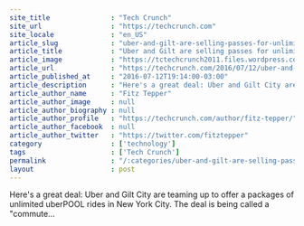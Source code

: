 ```yaml
---
site_title               : "Tech Crunch"
site_url                 : "https://techcrunch.com"
site_locale              : "en_US"
article_slug             : "uber-and-gilt-are-selling-passes-for-unlimited-uberpool-rides-in-nyc"
article_title            : "Uber and Gilt are selling passes for unlimited uberPOOL rides in NYC"
article_image            : "https://tctechcrunch2011.files.wordpress.com/2016/07/gettyimages-576800029-2.jpg?w=764&h=400&crop=1"
article_url              : "https://techcrunch.com/2016/07/12/uber-and-gilt-are-selling-passes-for-unlimited-uberpool-rides-in-nyc/"
article_published_at     : "2016-07-12T19:14:00-03:00"
article_description      : "Here's a great deal: Uber and Gilt City are teaming up to offer a packages of unlimited uberPOOL rides in New York City. The deal is being called a 'commute..."
article_author_name      : "Fitz Tepper"
article_author_image     : null
article_author_biography : null
article_author_profile   : "https://techcrunch.com/author/fitz-tepper/"
article_author_facebook  : null
article_author_twitter   : "https://twitter.com/fitztepper"
category                 : ['technology']
tags                     : ['Tech Crunch']
permalink                : "/:categories/uber-and-gilt-are-selling-passes-for-unlimited-uberpool-rides-in-nyc/"
layout                   : post
---
```


Here's a great deal: Uber and Gilt City are teaming up to offer a packages of unlimited uberPOOL rides in New York City. The deal is being called a "commute...
